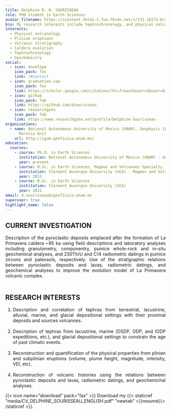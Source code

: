 ```yaml
---
title: Delphine R. N. SOURISSEAU
role: PhD student in Earth Sciences
avatar_filename: https://scontent.fmlm1-1.fna.fbcdn.net/v/t31.18172-8/26063654_10213101956896153_6742823389416746516_o.jpg?_nc_cat=106&ccb=1-3&_nc_sid=09cbfe&_nc_ohc=jK6po6Sk-s4AX-uvGtN&_nc_ht=scontent.fmlm1-1.fna&oh=19c393283008b03549d6abe0126e21d4&oe=608D9AC4
bio: My research interests include tephrochronology, and physical volcanology.
interests:
  - Physical volcanology
  - Plinian eruptions
  - Volcanic stratigraphy
  - Caldera evolution
  - Tephrochronology
  - Geochemistry
social:
  - icon: envelope
    icon_pack: fas
    link: /#contact
  - icon: graduation-cap
    icon_pack: fas
    link: https://scholar.google.com/citations?hl=fr&authuser=3&user=6fCSTU4AAAAJ
  - icon: github
    icon_pack: fab
    link: https://github.com/dsourisseau
  - icon: researchgate
    icon_pack: fab
    link: https://www.researchgate.net/profile/Delphine-Sourisseau
organizations:
  - name: National Autonomous University of Mexico (UNAM), Geophysic Institute
      Morelia Unit
    url: http://igum.geofisica.unam.mx/
education:
  courses:
    - course: Ph.D. in Earth Sciences
      institution: National Autonomous University of Mexico (UNAM) - Geophysic Institute Morelia Unit (IGUM)
      year: present
    - course: M.Sc. in Earth Sciences, Magmas and Volcanoes Specialty
      institution: Clermont Auvergne University (UCA) - Magmas and Volcanoes Laboratory (LMV)
      year: 2013
    - course: B.Sc. in Earth Sciences
      institution: Clermont Auvergne University (UCA)
      year: 2011
email: d.sourisseau@igeofisica.unam.mx
superuser: true
highlight_name: false
---
```

## CURRENT INVESTIGATION
<div style="text-align: justify"> 
Description of the pyroclastic deposits emplaced after the formation of La Primavera caldera ~95 ka using field descriptions and laboratory analyses including granulometry, componentry, pumice whole-rock and in-situ geochemical analyses, and 230Th/U and C14 radiometric datings in pumice zircons and paleosols, respectively. Use of the stratigraphic relations between pyroclastic deposits and lavas, radiometric datings, and geochemical analyses to improve the evolution model of La Primavera volcanic complex. 
</div>
<br /> 

## RESEARCH INTERESTS

1. <div style="text-align: justify"> Description and correlation of tephras from terrestrial, lacustrine, alluvial, marine, and glacial depositional settings with their proximal deposits and sources volcanoes.</div><br />

2. <div style="text-align: justify"> Description of tephras from lacustrine, marine (DSDP, ODP, and IODP expeditions, etc.), and glacial depositional settings to constrain the age of past climatic events.</div><br /> 

3. <div style="text-align: justify"> Reconstruction and quantification of the physical properties from plinian and subplinian eruptions (volume, plume height, magnitude, intensity, VEI, etc). </div> <br /> 

4. <div style="text-align: justify"> Reconstruction of volcanic histories using the relations between pyroclastic deposits and lavas, radiometric datings, and geochemichal analyses.</div>

{{< icon name="download" pack="fas" >}} Download my {{< staticref "media/CV_DELPHINE_SOURISSEAU_ENGLISH.pdf" "newtab" >}}resumé{{< /staticref >}}.
